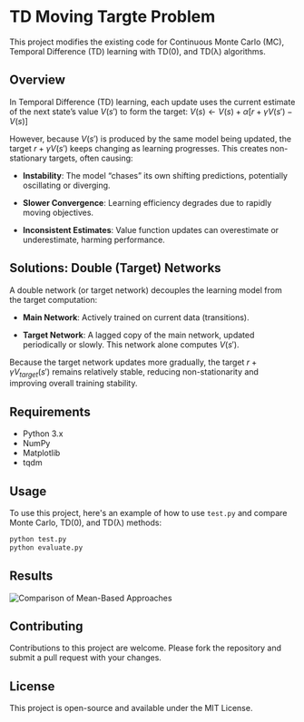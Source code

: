# TD Moving Targte Problem

This project modifies the existing code for Continuous Monte Carlo (MC), Temporal Difference (TD) learning with TD(0), and TD(λ) algorithms.

## Overview

In Temporal Difference (TD) learning, each update uses the current estimate of the next state’s value $V(s')$ to form the target:
$V(s) \leftarrow V(s)+\alpha[r+\gamma V(s')-V(s)]$

However, because $V(s')$ is produced by the same model being updated, the target $r+\gamma V(s')$ keeps changing as learning progresses. This creates non-stationary targets, often causing:

- **Instability**: The model “chases” its own shifting predictions, potentially oscillating or diverging.

- **Slower Convergence**: Learning efficiency degrades due to rapidly moving objectives.

- **Inconsistent Estimates**: Value function updates can overestimate or underestimate, harming performance.
  
## Solutions: Double (Target) Networks
A double network (or target network) decouples the learning model from the target computation:

- **Main Network**: Actively trained on current data (transitions).

- **Target Network**: A lagged copy of the main network, updated periodically or slowly. This network alone computes $V(s')$.

Because the target network updates more gradually, the target $r+\gamma V_{target}(s')$ remains relatively stable, reducing non-stationarity and improving overall training stability.
 
## Requirements

- Python 3.x
- NumPy
- Matplotlib
- tqdm

## Usage

To use this project, here's an example of how to use `test.py` and compare Monte Carlo, TD(0), and TD(λ) methods:

``` python
python test.py
python evaluate.py
```

## Results 
![Comparison of Mean-Based Approaches](results/comparison_of_mean_based_approaches.png)

## Contributing

Contributions to this project are welcome. Please fork the repository and submit a pull request with your changes.

## License

This project is open-source and available under the MIT License.
